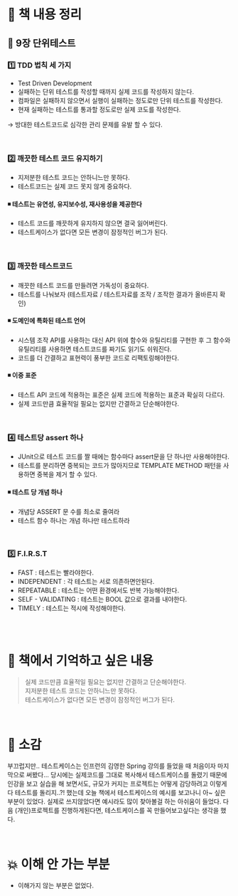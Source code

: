 

# 📖 책 내용 정리 

## 🔶 9장 단위테스트

### 1️⃣ TDD 법칙 세 가지
- Test Driven Development
- 실패하는 단위 테스트를 작성할 때까지 실제 코드를 작성하지 않는다.
- 컴파일은 실패하지 않으면서 실행이 실패하는 정도로만 단위 테스트를 작성한다.
- 현재 실패하는 테스트를 통과할 정도로만 실제 코도를 작성한다.

→ 방대한 테스트코드로 심각한 관리 문제를 유발 할 수 있다.




<br>

### 2️⃣ 깨끗한 테스트 코드 유지하기 

- 지저분한 테스트 코드는 안하니느만 못하다.
- 테스트코드는 실제 코드 못지 않게 중요하다.

#### ◾ 테스트는 유연성, 유지보수성, 재사용성을 제공한다
- 테스트 코드를 깨끗하게 유지하지 않으면 결국 잃어버린다.
- 테스트케이스가 없다면 모든 변경이 잠정적인 버그가 된다.


<br>

### 3️⃣ 깨끗한 테스트코드 
- 깨끗한 테스트 코드를 만들려면 가독성이 중요하다.
- 테스트를 나눠보자 (테스트자료 / 테스트자료를 조작 / 조작한 결과가 올바른지 확인)

#### ◾ 도메인에 특화된 테스트 언어 
- 시스템 조작 API를 사용하는 대신 API 위에 함수와 유틸리티를 구현한 후 그 함수와 유틸리티를 사용하면 테스트코드를 짜기도 읽기도 쉬워진다.
- 코드를 더 간결하고 표현력이 풍부한 코드로 리팩토링해야한다.



#### ◾ 이중 표준 
- 테스트 API 코드에 적용하는 표준은 실제 코드에 적용하는 표준과 확실히 다르다.
- 실제 코드만큼 효율적일 필요는 없지만 간결하고 단순해야한다.



<br>

### 4️⃣ 테스트당 assert 하나 
- JUnit으로 테스트 코드를 짤 때에는 함수마다 assert문을 단 하나만 사용해야한다.
- 테스트를 분리하면 중복되는 코드가 많아지므로 TEMPLATE METHOD 패턴을 사용하면 중복을 제거 할 수 있다.

#### ◾ 테스트 당 개념 하나
- 개념당 ASSERT 문 수를 최소로 줄여라
- 테스트 함수 하나는 개념 하나만 테스트하라 

<br>

### 5️⃣ F.I.R.S.T
- FAST : 테스트는 빨라야한다.
- INDEPENDENT : 각 테스트는 서로 의존하면안된다.
- REPEATABLE : 테스트는 어떤 환경에서도 반복 가능해야한다.
- SELF - VALIDATING : 테스트는 BOOL 값으로 결과를 내야한다. 
- TIMELY : 테스트는 적시에 작성해야한다.


<br>

<br>



# 💌 책에서 기억하고 싶은 내용

> 실제 코드만큼 효율적일 필요는 없지만 간결하고 단순해야한다. <br>
> 지저분한 테스트 코드는 안하니느만 못하다. <br>
> 테스트케이스가 없다면 모든 변경이 잠정적인 버그가 된다.



<br>

# 💬 소감
부끄럽지만.. 테스트케이스는 인프런의 김영한 Spring 강의를 들었을 때 처음이자 마지막으로 써봤다...
당시에는 실제코드를 그대로 복사해서 테스트케이스를 돌렸기 때문에 인강을 보고 실습을 해 보면서도, 규모가 커지는 프로젝트는 어떻게 감당하려고 이렇게 다 테스트를 돌리지..?! 했는데 오늘 책에서 테스트케이스의 예시를 보고나니 아~ 싶은 부분이 있었다.
실제로 쓰지않았다면 예시라도 많이 찾아볼걸 하는 아쉬움이 들었다.
다음 (개인)프로젝트를 진행하게된다면, 테스트케이스를 꼭 만들어보고싶다는 생각을 했다.



<br>

# 💥 이해 안 가는 부분
- 이해가지 않는 부분은 없었다.
